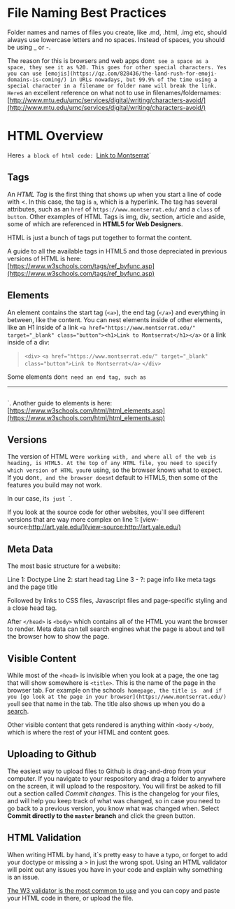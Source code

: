 # File Naming Best Practices

Folder names and names of files you create, like .md, .html, .img etc, should always use lowercase letters and no spaces. Instead of spaces, you should be using _ or -. 

The reason for this is browsers and web apps don`t see a space as a space, they see it as %20. This goes for other special characters. Yes you can use [emojis](https://qz.com/828436/the-land-rush-for-emoji-domains-is-coming/) in URLs nowadays, but 99.9% of the time using a special character in a filename or folder name will break the link. Here`s an excellent reference on what not to use in filenames/foldernames: [http://www.mtu.edu/umc/services/digital/writing/characters-avoid/](http://www.mtu.edu/umc/services/digital/writing/characters-avoid/)

# HTML Overview

Here`s a block of html code: `<a href="https://www.montserrat.edu/" target="_blank" class="button">Link to Montserrat</a>`

## Tags

An *HTML Tag* is the first thing that shows up when you start a line of code with <. In this case, the tag is `a`, which is a hyperlink. The tag has several attributes, such as an `href` of `https://www.montserrat.edu/` and a `class` of `button`. Other examples of HTML Tags is img, div, section, article and aside, some of which are referenced in **HTML5 for Web Designers**. 

HTML is just a bunch of tags put together to format the content. 

A guide to all the available tags in HTML5 and those depreciated in previous versions of HTML is here: [https://www.w3schools.com/tags/ref_byfunc.asp](https://www.w3schools.com/tags/ref_byfunc.asp)

## Elements

An element contains the start tag (`<a>`), the end tag (`</a>`) and everything in between, like the content. You can nest elements inside of other elements, like an H1 inside of a link `<a href="https://www.montserrat.edu/" target="_blank" class="button"><h1>Link to Montserrat</h1></a>` or a link inside of a div:

>`<div>`
>   `<a href="https://www.montserrat.edu/" target="_blank" class="button">Link to Montserrat</a>`
>`</div>`

Some elements don`t need an end tag, such as `<hr>` `<br>`. Another guide to elements is here: [https://www.w3schools.com/html/html_elements.asp](https://www.w3schools.com/html/html_elements.asp)

## Versions

The version of HTML we`re working with, and where all of the web is heading, is HTML5. At the top of any HTML file, you need to specify which version of HTML you`re using, so the browser knows what to expect. If you don`t, and the browser doesn`t default to HTML5, then some of the features you build may not work.

In our case, it`s just `<!DOCTYPE html>`.

If you look at the source code for other websites, you`ll see different versions that are way more complex on line 1: [view-source:http://art.yale.edu/](view-source:http://art.yale.edu/)

## Meta Data

The most basic structure for a website:

Line 1: Doctype
Line 2: start head tag
Line 3 - ?: page info like meta tags and the page title

Followed by links to CSS files, Javascript files and page-specific styling and a close head tag.

After `</head>` is `<body>` which contains all of the HTML you want the browser to render. Meta data can tell search engines what the page is about and tell the browser how to show the page.

## Visible Content

While most of the `<head>` is invisible when you look at a page, the one tag that will show somewhere is `<title>`. This is the name of the page in the browser tab. For example on the school`s homepage, the title is `<title>Montserrat College Of Art | Beverly, Massachusetts, MA</title>` and if you [go look at the page in your browser](https://www.montserrat.edu/) you`ll see that name in the tab. The title also shows up when you do a [search](https://www.google.com/search?q=montserat+college&rlz=1C1CHBF_enUS735US735&oq=montserat+college&aqs=chrome..69i57j0l5.2219j0j1&sourceid=chrome&ie=UTF-8).
    
Other visible content that gets rendered is anything within `<body` `</body`, which is where the rest of your HTML and content goes.

## Uploading to Github

The easiest way to upload files to Github is drag-and-drop from your computer. If you navigate to your respository and drag a folder to anywhere on the screen, it will upload to the respository. You will first be asked to fill out a section called *Commit changes*. This is the changelog for your files, and will help you keep track of what was changed, so in case you need to go back to a previous version, you know what was changed when. Select **Commit directly to the `master` branch** and click the green button.

## HTML Validation

When writing HTML by hand, it`s pretty easy to have a typo, or forget to add your doctype or missing a > in just the wrong spot. Using an HTML validator will point out any issues you have in your code and explain why something is an issue.

[The W3 validator is the most common to use](https://validator.w3.org/#validate_by_input) and you can copy and paste your HTML code in there, or upload the file.
